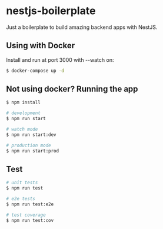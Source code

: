 # nestjs-boilerplate
Just a boilerplate to build amazing backend apps with NestJS.


## Using with Docker

Install and run at port 3000 with --watch on:
```bash
$ docker-compose up -d
```

## Not using docker? Running the app

```bash
$ npm install

# development
$ npm run start

# watch mode
$ npm run start:dev

# production mode
$ npm run start:prod
```

## Test

```bash
# unit tests
$ npm run test

# e2e tests
$ npm run test:e2e

# test coverage
$ npm run test:cov
```
